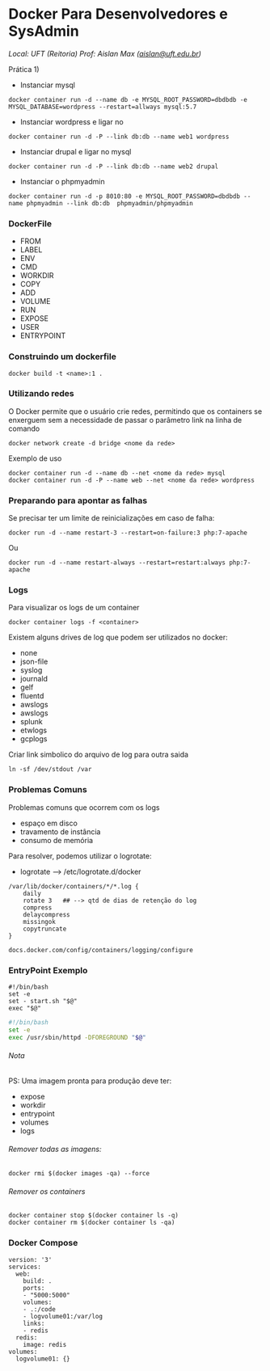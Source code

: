 # Docker Para Desenvolvedores e SysAdmin
_Local: UFT (Reitoria)_
_Prof: Aislan Max (aislan@uft.edu.br)_

Prática 1)
* Instanciar mysql
```
docker container run -d --name db -e MYSQL_ROOT_PASSWORD=dbdbdb -e MYSQL_DATABASE=wordpress --restart=allways mysql:5.7
```
* Instanciar wordpress e ligar no 
```
docker container run -d -P --link db:db --name web1 wordpress
```
* Instanciar drupal e ligar no mysql
```
docker container run -d -P --link db:db --name web2 drupal
```
* Instanciar o phpmyadmin
```
docker container run -d -p 8010:80 -e MYSQL_ROOT_PASSWORD=dbdbdb --name phpmyadmin --link db:db  phpmyadmin/phpmyadmin

```


### DockerFile

* FROM
* LABEL
* ENV
* CMD
* WORKDIR
* COPY
* ADD
* VOLUME
* RUN
* EXPOSE
* USER
* ENTRYPOINT

### Construindo um dockerfile

```
docker build -t <name>:1 .
```


### Utilizando redes
O Docker permite que o usuário crie redes, permitindo que os containers se enxerguem sem a necessidade de passar o parâmetro link na linha de comando
```
docker network create -d bridge <nome da rede>
```

Exemplo de uso
```
docker container run -d --name db --net <nome da rede> mysql
docker container run -d -P --name web --net <nome da rede> wordpress
```


### Preparando para apontar as falhas
Se precisar ter um limite de reinicializações em caso de falha:

```
docker run -d --name restart-3 --restart=on-failure:3 php:7-apache
```
Ou

```
docker run -d --name restart-always --restart=restart:always php:7-apache
```

### Logs
Para visualizar os logs de um container

```
docker container logs -f <container>
```

Existem alguns drives de log que podem ser utilizados no docker:
- none
- json-file
- syslog
- journald
- gelf
- fluentd
- awslogs
- awslogs
- splunk
- etwlogs
- gcplogs

Criar link simbolico do arquivo de log para outra saida

```
ln -sf /dev/stdout /var
```

### Problemas Comuns
Problemas comuns que ocorrem com os logs
- espaço em disco
- travamento de instância
- consumo de memória

Para resolver, podemos utilizar o logrotate:
- logrotate --> /etc/logrotate.d/docker

```
/var/lib/docker/containers/*/*.log {
    daily
    rotate 3   ## --> qtd de dias de retenção do log
    compress
    delaycompress
    missingok
    copytruncate
}

docs.docker.com/config/containers/logging/configure
```

### EntryPoint Exemplo

```entrypoint
#!/bin/bash
set -e
set - start.sh "$@"
exec "$@"
```

```start.sh
#!/bin/bash
set -e
exec /usr/sbin/httpd -DFOREGROUND "$@"
```

###### Nota
PS: Uma imagem pronta para produção deve ter:
- expose
- workdir
- entrypoint
- volumes
- logs

###### Remover todas as imagens:

```
docker rmi $(docker images -qa) --force
```

###### Remover os containers
```
docker container stop $(docker container ls -q)
docker container rm $(docker container ls -qa)
```

### Docker Compose

```
version: '3'
services:
  web:
    build: .
    ports:
    - "5000:5000"
    volumes:
    - .:/code
    - logvolume01:/var/log
    links:
    - redis
  redis:
    image: redis
volumes:
  logvolume01: {}
```